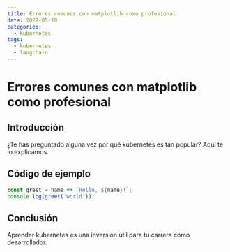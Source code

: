 ```yaml
---
title: Errores comunes con matplotlib como profesional
date: 2027-05-19
categories:
  - Kubernetes
tags:
  - kubernetes
  - langchain
---
```


# Errores comunes con matplotlib como profesional

## Introducción

¿Te has preguntado alguna vez por qué kubernetes es tan popular? Aquí te lo explicamos.

## Código de ejemplo

```javascript
const greet = name => `Hello, ${name}!`;
console.log(greet('world'));
```

## Conclusión

Aprender kubernetes es una inversión útil para tu carrera como desarrollador.